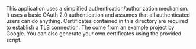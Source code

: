 This application uses a simplified authentication/authorization mechanism.
It uses a basic OAuth 2.0 authentication and assumes that all authenticated users can do anything.
Certificates contained in this directory are required to establish a TLS connection.
The come from an example project by Google.
You can also generate your own certificates using the provided script.

